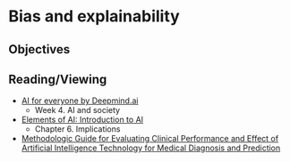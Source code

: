 # Bias and explainability

## Objectives

## Reading/Viewing
- [AI for everyone by Deepmind.ai](https://www.coursera.org/learn/ai-for-everyone/)
  - Week 4. AI and society
- [Elements of AI: Introduction to AI](https://course.elementsofai.com/)
  - Chapter 6. Implications
- [Methodologic Guide for Evaluating Clinical Performance and Effect of Artificial Intelligence Technology for Medical Diagnosis and Prediction](https://pubs.rsna.org/doi/full/10.1148/radiol.2017171920)
